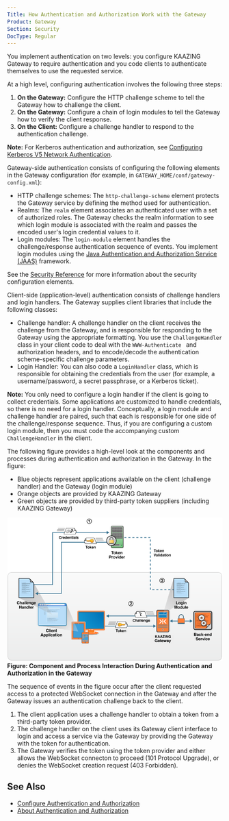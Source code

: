 ```yaml
---
Title: How Authentication and Authorization Work with the Gateway
Product: Gateway
Section: Security
DocType: Regular
---
```


You implement authentication on two levels: you configure KAAZING Gateway to require authentication and you code clients to authenticate themselves to use the requested service.

At a high level, configuring authentication involves the following three steps:

1.  **On the Gateway:** Configure the HTTP challenge scheme to tell the Gateway how to challenge the client.
2.  **On the Gateway:** Configure a chain of login modules to tell the Gateway how to verify the client response.
3.  **On the Client:** Configure a challenge handler to respond to the authentication challenge.

**Note:** For Kerberos authentication and authorization, see [Configuring Kerberos V5 Network Authentication](o_kerberos.md).

Gateway-side authentication consists of configuring the following elements in the Gateway configuration (for example, in `GATEWAY_HOME/conf/gateway-config.xml`):

-   HTTP challenge schemes: The `http-challenge-scheme` element protects the Gateway service by defining the method used for authentication.
-   Realms: The `realm` element associates an authenticated user with a set of authorized roles. The Gateway checks the realm information to see which login module is associated with the realm and passes the encoded user's login credential values to it.
-   Login modules: The `login-module` element handles the challenge/response authentication sequence of events. You implement login modules using the [Java Authentication and Authorization Service (JAAS)](http://docs.oracle.com/javase/7/docs/technotes/guides/security/jaas/JAASRefGuide.html "JAAS Reference Guide") framework.

See the [Security Reference](../admin-reference/r_configure_gateway_security.md) for more information about the security configuration elements.

Client-side (application-level) authentication consists of challenge handlers and login handlers. The Gateway supplies client libraries that include the following classes:

-   Challenge handler: A challenge handler on the client receives the challenge from the Gateway, and is responsible for responding to the Gateway using the appropriate formatting. You use the `ChallengeHandler` class in your client code to deal with the `WWW-Authenticate ` and authorization headers, and to encode/decode the authentication scheme-specific challenge parameters.
-   Login Handler: You can also code a `LoginHandler` class, which is responsible for obtaining the credentials from the user (for example, a username/password, a secret passphrase, or a Kerberos ticket).

**Note:** You only need to configure a login handler if the client is going to collect credentials. Some applications are customized to handle credentials, so there is no need for a login handler.
Conceptually, a login module and challenge handler are paired, such that each is responsible for one side of the challenge/response sequence. Thus, if you are configuring a custom login module, then you must code the accompanying custom `ChallengeHandler` in the client.

The following figure provides a high-level look at the components and processes during authentication and authorization in the Gateway. In the figure:

-   Blue objects represent applications available on the client (challenge handler) and the Gateway (login module)
-   Orange objects are provided by KAAZING Gateway
-   Green objects are provided by third-party token suppliers (including KAAZING Gateway)

![](../images/f-security-components-b.png)
**Figure: Component and Process Interaction During Authentication and Authorization in the Gateway**

The sequence of events in the figure occur after the client requested access to a protected WebSocket connection in the Gateway and after the Gateway issues an authentication challenge back to the client.

1.  The client application uses a challenge handler to obtain a token from a third-party token provider.
2.  The challenge handler on the client uses its Gateway client interface to login and access a service via the Gateway by providing the Gateway with the token for authentication.
3.  The Gateway verifies the token using the token provider and either allows the WebSocket connecton to proceed (101 Protocol Upgrade), or denies the WebSocket creation request (403 Forbidden).

See Also
------------------------------

-   [Configure Authentication and Authorization](o_auth_configure.md)
-   [About Authentication and Authorization](c_auth_about.md)
